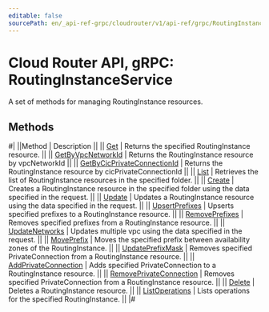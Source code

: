 ```yaml
---
editable: false
sourcePath: en/_api-ref-grpc/cloudrouter/v1/api-ref/grpc/RoutingInstance/index.md
---
```


# Cloud Router API, gRPC: RoutingInstanceService

A set of methods for managing RoutingInstance resources.

## Methods

#|
||Method | Description ||
|| [Get](get.md) | Returns the specified RoutingInstance resource. ||
|| [GetByVpcNetworkId](getByVpcNetworkId.md) | Returns the RoutingInstance resource by vpcNetworkId ||
|| [GetByCicPrivateConnectionId](getByCicPrivateConnectionId.md) | Returns the RoutingInstance resource by cicPrivateConnectionId ||
|| [List](list.md) | Retrieves the list of RoutingInstance resources in the specified folder. ||
|| [Create](create.md) | Creates a RoutingInstance resource in the specified folder using the data specified in the request. ||
|| [Update](update.md) | Updates a RoutingInstance resource using the data specified in the request. ||
|| [UpsertPrefixes](upsertPrefixes.md) | Upserts specified prefixes to a RoutingInstance resource. ||
|| [RemovePrefixes](removePrefixes.md) | Removes specified prefixes from a RoutingInstance resource. ||
|| [UpdateNetworks](updateNetworks.md) | Updates multiple vpc using the data specified in the request. ||
|| [MovePrefix](movePrefix.md) | Moves the specified prefix between availability zones of the RoutingInstance. ||
|| [UpdatePrefixMask](updatePrefixMask.md) | Removes specified PrivateConnection from a RoutingInstance resource. ||
|| [AddPrivateConnection](addPrivateConnection.md) | Adds specified PrivateConnection to a RoutingInstance resource. ||
|| [RemovePrivateConnection](removePrivateConnection.md) | Removes specified PrivateConnection from a RoutingInstance resource. ||
|| [Delete](delete.md) | Deletes a RoutingInstance resource. ||
|| [ListOperations](listOperations.md) | Lists operations for the specified RoutingInstance. ||
|#